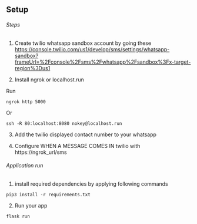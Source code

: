 ## Setup

###### Steps

1. Create twilio whatsapp sandbox account by going these https://console.twilio.com/us1/develop/sms/settings/whatsapp-sandbox?frameUrl=%2Fconsole%2Fsms%2Fwhatsapp%2Fsandbox%3Fx-target-region%3Dus1

2. Install ngrok or localhost.run

Run
```
ngrok http 5000
```

Or

```
ssh -R 80:localhost:8080 nokey@localhost.run
```

3. Add the twilio displayed contact number to your whatsapp

4. Configure WHEN A MESSAGE COMES IN twilio with https://ngrok_url/sms

###### Application run

1. install required dependencies by applying following commands

```
pip3 install -r requirements.txt
```

2. Run your app

```
flask run
```